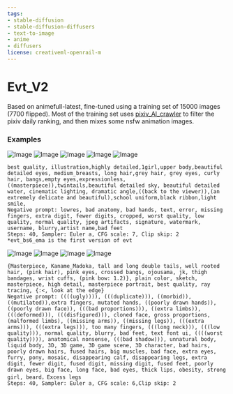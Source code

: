 ```yaml
---
tags:
- stable-diffusion
- stable-diffusion-diffusers
- text-to-image
- anime
- diffusers
license: creativeml-openrail-m
---
```

# Evt_V2
Based on animefull-latest, fine-tuned using a training set of 15000 images (7700 flipped). Most of the training set uses [pixiv_AI_crawler](https://github.com/7eu7d7/pixiv_AI_crawler) to filter the pixiv daily ranking, and then mixes some nsfw animation images.

### Examples
![Image](https://0.00000.link/1121/1669040927.jpg)
![Image](https://0.00000.link/1122/1669088826.png)
![Image](https://0.00000.link/1121/1669041182.jpg)
![Image](https://0.00000.link/1121/1668968933.png)
![Image](https://0.00000.link/1121/1668969239.png)
```
best quality, illustration,highly detailed,1girl,upper body,beautiful detailed eyes, medium_breasts, long hair,grey hair, grey eyes, curly hair, bangs,empty eyes,expressionless, ((masterpiece)),twintails,beautiful detailed sky, beautiful detailed water, cinematic lighting, dramatic angle,((back to the viewer)),(an extremely delicate and beautiful),school uniform,black ribbon,light smile,
Negative prompt: lowres, bad anatomy, bad hands, text, error, missing fingers, extra digit, fewer digits, cropped, worst quality, low quality, normal quality, jpeg artifacts, signature, watermark, username, blurry,artist name,bad feet
Steps: 40, Sampler: Euler a, CFG scale: 7, Clip skip: 2
*evt_bs6_ema is the first version of evt
```
![Image](https://0.00000.link/1121/1669040982.jpg)
![Image](https://0.00000.link/1121/1669040981.jpg)
![Image](https://0.00000.link/1121/1668982508.png)
![Image](https://0.00000.link/1121/1668969770.png)
```
{Masterpiece, Kaname_Madoka, tall and long double tails, well rooted hair, (pink hair), pink eyes, crossed bangs, ojousama, jk, thigh bandages, wrist cuffs, (pink bow: 1.2)}, plain color, sketch, masterpiece, high detail, masterpiece portrait, best quality, ray tracing, {:<, look at the edge}
Negative prompt: ((((ugly)))), (((duplicate))), ((morbid)), ((mutilated)),extra fingers, mutated hands, ((poorly drawn hands)), ((poorly drawn face)), (((bad proportions))), ((extra limbs)), (((deformed))), (((disfigured))), cloned face, gross proportions, (malformed limbs), ((missing arms)), ((missing legs)), (((extra arms))), (((extra legs))), too many fingers, (((long neck))), (((low quality))), normal quality, blurry, bad feet, text font ui, ((((worst quality)))), anatomical nonsense, (((bad shadow))), unnatural body, liquid body, 3D, 3D game, 3D game scene, 3D character, bad hairs, poorly drawn hairs, fused hairs, big muscles, bad face, extra eyes, furry, pony, mosaic, disappearing calf, disappearing legs, extra digit, fewer digit, fused digit, missing digit, fused feet, poorly drawn eyes, big face, long face, bad eyes, thick lips, obesity, strong girl, beard，Excess legs
Steps: 40, Sampler: Euler a, CFG scale: 6,Clip skip: 2
```